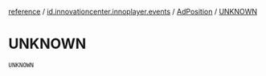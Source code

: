 [reference](../../index.md) / [id.innovationcenter.innoplayer.events](../index.md) / [AdPosition](index.md) / [UNKNOWN](./-u-n-k-n-o-w-n.md)

# UNKNOWN

`UNKNOWN`